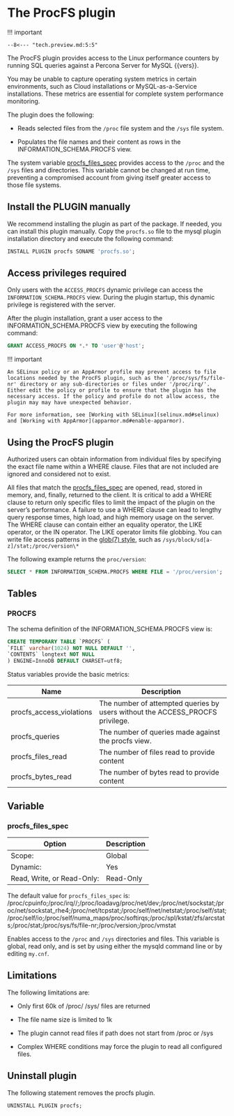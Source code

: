# The ProcFS plugin

!!! important

    --8<--- "tech.preview.md:5:5"

The ProcFS plugin provides access to the Linux performance counters by running SQL queries against a Percona Server for MySQL {{vers}}.

You may be unable to capture operating system metrics in certain environments, such as Cloud installations or MySQL-as-a-Service installations. These metrics are essential for complete system performance monitoring.

The plugin does the following:

* Reads selected files from the `/proc` file system and the `/sys` file system.

* Populates the file names and their content as rows in the INFORMATION_SCHEMA.PROCFS view.

The system variable [procfs_files_spec](#procfs_files_spec) provides access to the `/proc` and the `/sys` files and directories. This variable cannot be changed at run time, preventing a compromised account from giving itself greater access to those file systems.

## Install the PLUGIN manually

We recommend installing the plugin as part of the package. If needed, you can install this plugin manually. Copy the `procfs.so` file to the mysql plugin installation directory and execute the following command:

```sql
INSTALL PLUGIN procfs SONAME 'procfs.so';
```

## Access privileges required

Only users with the `ACCESS_PROCFS` dynamic privilege can access the `INFORMATION_SCHEMA.PROCFS` view. During the plugin startup, this dynamic privilege is registered with the server.

After the plugin installation, grant a user access to the INFORMATION_SCHEMA.PROCFS view by executing the following command:

```sql
GRANT ACCESS_PROCFS ON *.* TO 'user'@'host';
```

!!! important

    An SELinux policy or an AppArmor profile may prevent access to file locations needed by the ProcFS plugin, such as the '/proc/sys/fs/file-nr' directory or any sub-directories or files under '/proc/irq/'. Either edit the policy or profile to ensure that the plugin has the necessary access. If the policy and profile do not allow access, the plugin may may have unexpected behavior.

    For more information, see [Working with SELinux](selinux.md#selinux) and [Working with AppArmor](apparmor.md#enable-apparmor).

## Using the ProcFS plugin

Authorized users can obtain information from individual files by specifying the exact file name within a WHERE clause. Files that are not included are ignored and considered not to exist.

All files that match the [procfs_files_spec](#procfsfilesspec) are opened, read, stored in memory, and, finally, returned to the client. It is critical to add a WHERE clause to return only specific files to limit the impact of the plugin on the server’s performance. A failure to use a WHERE clause can lead to lengthy query response times, high load, and high memory usage on the server. The WHERE clause can contain either an equality operator, the LIKE operator, or the IN operator. The LIKE operator limits file globbing. You can write file access patterns in the [glob(7) style](https://man7.org/linux/man-pages/man7/glob.7.html), such as `/sys/block/sd[a-z]/stat;/proc/version\*`

The following example returns the `proc/version`:

```sql
SELECT * FROM INFORMATION_SCHEMA.PROCFS WHERE FILE = '/proc/version';
```

## Tables

### PROCFS

The schema definition of the INFORMATION_SCHEMA.PROCFS view is:

```sql
CREATE TEMPORARY TABLE `PROCFS` (
`FILE` varchar(1024) NOT NULL DEFAULT '',
`CONTENTS` longtext NOT NULL
) ENGINE=InnoDB DEFAULT CHARSET=utf8;
```

Status variables provide the basic metrics:

| Name                     | Description                                    |
| ------------------------ | ---------------------------------------------- | 
| procfs_access_violations | The number of attempted queries by users without the ACCESS_PROCFS privilege.|
| procfs_queries           | The number of queries made against the procfs view. |
| procfs_files_read        | The number of files read to provide content    |
| procfs_bytes_read        | The number of bytes read to provide content    |

## Variable

### procfs_files_spec

| Option         | Description        |
| -------------- | ------------------ |
| Scope:         | Global             |
| Dynamic:       | Yes                |
| Read, Write, or Read-Only:     | Read-Only            |

The default value for `procfs_files_spec` is: /proc/cpuinfo;/proc/irq//;/proc/loadavg/proc/net/dev;/proc/net/sockstat;/proc/net/sockstat_rhe4;/proc/net/tcpstat;/proc/self/net/netstat;/proc/self/stat;/proc/self/io;/proc/self/numa_maps/proc/softirqs;/proc/spl/kstat/zfs/arcstats;/proc/stat;/proc/sys/fs/file-nr;/proc/version;/proc/vmstat

Enables access to the `/proc` and `/sys` directories and files. This variable is global, read only, and is set by using either the mysqld command line or by editing `my.cnf`.

## Limitations

The following limitations are:

* Only first 60k of /proc/ /sys/ files are returned

* The file name size is limited to 1k

* The plugin cannot read files if path does not start from /proc or /sys

* Complex WHERE conditions may force the plugin to read all configured files.

## Uninstall plugin

The following statement removes the procfs plugin.

```sql
UNINSTALL PLUGIN procfs;
```
